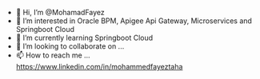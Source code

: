 - 👋 Hi, I’m @MohamadFayez
- 👀 I’m interested in Oracle BPM, Apigee Api Gateway, Microservices and Springboot Cloud
- 🌱 I’m currently learning Springboot Cloud
- 💞️ I’m looking to collaborate on ...
- 📫 How to reach me ... https://www.linkedin.com/in/mohammedfayeztaha
<!---
MohamadFayez/MohamadFayez is a ✨ special ✨ repository because its `README.md` (this file) appears on your GitHub profile.
You can click the Preview link to take a look at your changes.
--->
